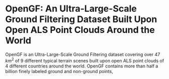 # OpenGF: An Ultra-Large-Scale Ground Filtering Dataset Built Upon Open ALS Point Clouds Around the World
OpenGF is an Ultra-Large-Scale Ground Filtering dataset covering over 47 $km^2$ of 9 different typical terrain scenes built upon open ALS point clouds of 4 different countries around the world. OpenGF contains more than half a billion finely labeled ground and non-ground points,
